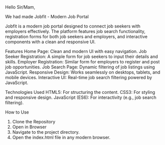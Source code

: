 Hello Sir/Mam,

We had made Jobfit - Modern Job Portal

Jobfit is a modern job portal designed to connect job seekers with employers effectively. The platform features job search functionality, registration forms for both job seekers and employers, and interactive components with a clean and responsive UI.

Features
Home Page: Clean and modern UI with easy navigation.
Job Seeker Registration: A simple form for job seekers to input their details and skills.
Employer Registration: Similar form for employers to register and post job opportunities.
Job Search Page: Dynamic filtering of job listings using JavaScript.
Responsive Design: Works seamlessly on desktops, tablets, and mobile devices.
Interactive UI: Real-time job search filtering powered by JavaScript.

Technologies Used
HTML5: For structuring the content.
CSS3: For styling and responsive design.
JavaScript (ES6): For interactivity (e.g., job search filtering).

How to Use
1. Clone the Repository
2. Open in Browser
3. Navigate to the project directory.
4. Open the index.html file in any modern browser.
